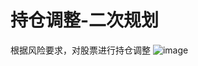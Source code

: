 # 持仓调整-二次规划
根据风险要求，对股票进行持仓调整
![image](https://github.com/wangzihan11/miniProjects/assets/39343328/3a17fbde-5a6b-482a-9c5f-c5dcd972635b)
